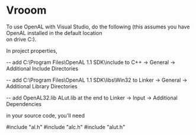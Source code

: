 # Vrooom

To use OpenAL with Visual Studio, do the following (this 
assumes you have OpenAL installed in the default location  
on drive C:). 

In project properties, 

-- add 
C:\Program Files\OpenAL 1.1 SDK\include to 
C++ -> General -> Additional Include Directories

-- add  C:\Program Files\OpenAL 1.1 SDK\libs\Win32
   to Linker -> General -> Additional Library Directories

-- add  OpenAL32.lib ALut.lib at the end  to 
   Linker -> Input -> Additional Dependencies 

in your source code, you'll need 


#include "al.h" 
#include "alc.h" 
#include "alut.h"
